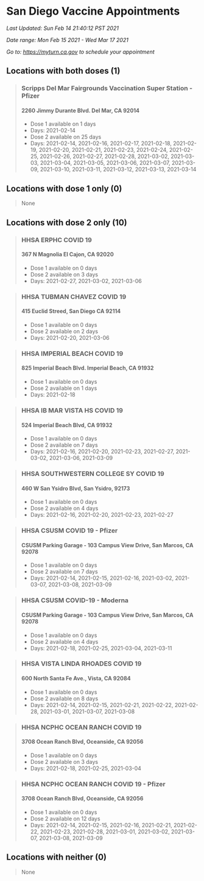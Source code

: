 # San Diego Vaccine Appointments
*Last Updated: Sun Feb 14 21:40:12 PST 2021*

*Date range: Mon Feb 15 2021 - Wed Mar 17 2021*

*Go to: <https://myturn.ca.gov> to schedule your appointment*


## Locations with both doses (1)

>### Scripps Del Mar Fairgrounds Vaccination Super Station - Pfizer
>#### 2260 Jimmy Durante Blvd.  Del Mar, CA 92014
>- Dose 1 available on 1 days
>  - Days: 2021-02-14
>- Dose 2 available on 25 days
>  - Days: 2021-02-14, 2021-02-16, 2021-02-17, 2021-02-18, 2021-02-19, 2021-02-20, 2021-02-21, 2021-02-23, 2021-02-24, 2021-02-25, 2021-02-26, 2021-02-27, 2021-02-28, 2021-03-02, 2021-03-03, 2021-03-04, 2021-03-05, 2021-03-06, 2021-03-07, 2021-03-09, 2021-03-10, 2021-03-11, 2021-03-12, 2021-03-13, 2021-03-14

## Locations with dose 1 only (0)

>None

## Locations with dose 2 only (10)

>### HHSA ERPHC COVID 19
>#### 367 N Magnolia El Cajon, CA 92020
>- Dose 1 available on 0 days
>- Dose 2 available on 3 days
>  - Days: 2021-02-27, 2021-03-02, 2021-03-06

>### HHSA TUBMAN CHAVEZ COVID 19
>#### 415 Euclid Streed, San Diego CA 92114
>- Dose 1 available on 0 days
>- Dose 2 available on 2 days
>  - Days: 2021-02-20, 2021-03-06

>### HHSA IMPERIAL BEACH COVID 19
>#### 825 Imperial Beach Blvd. Imperial Beach, CA 91932
>- Dose 1 available on 0 days
>- Dose 2 available on 1 days
>  - Days: 2021-02-18

>### HHSA IB MAR VISTA HS COVID 19
>#### 524 Imperial Beach Blvd, CA 91932
>- Dose 1 available on 0 days
>- Dose 2 available on 7 days
>  - Days: 2021-02-16, 2021-02-20, 2021-02-23, 2021-02-27, 2021-03-02, 2021-03-06, 2021-03-09

>### HHSA SOUTHWESTERN COLLEGE SY COVID 19
>#### 460 W San Ysidro Blvd, San Ysidro, 92173
>- Dose 1 available on 0 days
>- Dose 2 available on 4 days
>  - Days: 2021-02-16, 2021-02-20, 2021-02-23, 2021-02-27

>### HHSA CSUSM COVID 19 - Pfizer
>#### CSUSM Parking Garage - 103 Campus View Drive, San Marcos, CA 92078
>- Dose 1 available on 0 days
>- Dose 2 available on 7 days
>  - Days: 2021-02-14, 2021-02-15, 2021-02-16, 2021-03-02, 2021-03-07, 2021-03-08, 2021-03-09

>### HHSA CSUSM COVID-19 - Moderna
>#### CSUSM Parking Garage - 103 Campus View Drive, San Marcos, CA 92078
>- Dose 1 available on 0 days
>- Dose 2 available on 4 days
>  - Days: 2021-02-18, 2021-02-25, 2021-03-04, 2021-03-11

>### HHSA VISTA LINDA RHOADES COVID 19
>#### 600 North Santa Fe Ave., Vista, CA 92084
>- Dose 1 available on 0 days
>- Dose 2 available on 8 days
>  - Days: 2021-02-14, 2021-02-15, 2021-02-21, 2021-02-22, 2021-02-28, 2021-03-01, 2021-03-07, 2021-03-08

>### HHSA NCPHC OCEAN RANCH COVID 19
>#### 3708 Ocean Ranch Blvd, Oceanside, CA 92056
>- Dose 1 available on 0 days
>- Dose 2 available on 3 days
>  - Days: 2021-02-18, 2021-02-25, 2021-03-04

>### HHSA NCPHC OCEAN RANCH COVID 19 - Pfizer
>#### 3708 Ocean Ranch Blvd, Oceanside, CA 92056
>- Dose 1 available on 0 days
>- Dose 2 available on 12 days
>  - Days: 2021-02-14, 2021-02-15, 2021-02-16, 2021-02-21, 2021-02-22, 2021-02-23, 2021-02-28, 2021-03-01, 2021-03-02, 2021-03-07, 2021-03-08, 2021-03-09

## Locations with neither (0)

>None

